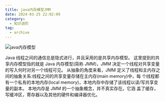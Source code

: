 ```yaml
---
title: java内存模型JMM
date: 2024-03-25 22:02:09
category:
  - 知识进阶
tag:
  - archive
---
```

![java内存模型](https://upload-images.jianshu.io/upload_images/5526061-4938e77b7845d370.png?imageMogr2/auto-orient/strip%7CimageView2/2/w/1240)

Java 线程之间的通信总是隐式进行，并且采用的是共享内存模型。
这里提到的共享内存模型指的就是 Java 内存模型(简称 JMM)，JMM 决定一个线程对共享变量 的写入何时对另一个线程可见。
从抽象的角度来看，JMM 定义了线程和主内存之间的抽象关系:线程之间的共享变量存储在主内存(main memory)中，每 个线程都有一个私有的本地内存(local memory)，本地内存中存储了该线程以读/写共享变量的副本。
本地内存是 JMM 的一个抽象概念，并不真实存在。它涵 盖了缓存，写缓冲区，寄存器以及其他的硬件和编译器优化。
